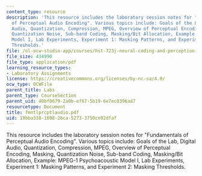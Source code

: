 ```yaml
---
content_type: resource
description: 'This resource includes the laboratory session notes for "Fundamentals
  of Perceptual Audio Encoding". Various topics include: Goals of the Lab, Digital
  Audio, Quantization, Compression, MPEG, Overview of Perceptual Encoding, Masking,
  Quantization Noise, Sub-band Coding, Masking/Bit Allocation, Example: MPEG-1 Psychoacoustic
  Model I, Lab Experiments, Experiment 1: Masking Patterns, and Experiment 2: Masking
  Thresholds.'
file: /ol-ocw-studio-app/courses/hst-723j-neural-coding-and-perception-of-sound-spring-2005/19bba33816982bca52733750ce92dfaf_fmntlprcptlaudio.pdf
file_size: 434990
file_type: application/pdf
learning_resource_types:
- Laboratory Assignments
license: https://creativecommons.org/licenses/by-nc-sa/4.0/
ocw_type: OCWFile
parent_title: Labs
parent_type: CourseSection
parent_uid: 40bf0679-2a0b-ef67-5b19-6e7ec8396ad7
resourcetype: Document
title: fmntlprcptlaudio.pdf
uid: 19bba338-1698-2bca-5273-3750ce92dfaf
---
```

This resource includes the laboratory session notes for "Fundamentals of Perceptual Audio Encoding". Various topics include: Goals of the Lab, Digital Audio, Quantization, Compression, MPEG, Overview of Perceptual Encoding, Masking, Quantization Noise, Sub-band Coding, Masking/Bit Allocation, Example: MPEG-1 Psychoacoustic Model I, Lab Experiments, Experiment 1: Masking Patterns, and Experiment 2: Masking Thresholds.